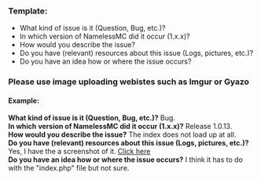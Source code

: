 ### Template:
* What kind of issue is it (Question, Bug, etc.)?
* In which version of NamelessMC did it occur (1.x.x)?
* How would you describe the issue? 
* Do you have (relevant) resources about this issue (Logs, pictures, etc.)?
* Do you have an idea how or where the issue occurs?

### Please use image uploading webistes such as Imgur or Gyazo 

#### Example:
**What kind of issue is it (Question, Bug, etc.)?** Bug.  
**In which version of NamelessMC did it occur (1.x.x)?** Release 1.0.13.  
**How would you describe the issue?** The index does not load up at all.  
**Do you have (relevant) resources about this issue (Logs, pictures, etc.)?** Yes, I have the a screenshot of it. [Click here](http://i.imgur.com/QqkXhVx.png)  
**Do you have an idea how or where the issue occurs?** I think it has to do with the "index.php" file but not sure.
